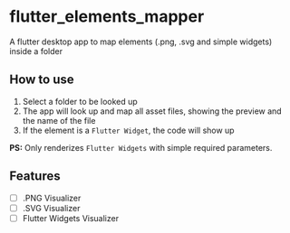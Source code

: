 # flutter_elements_mapper
A flutter desktop app to map elements (.png, .svg and simple widgets) inside a folder

## How to use
1. Select a folder to be looked up
2. The app will look up and map all asset files, showing the preview and the name of the file
3. If the element is a ```Flutter Widget```, the code will show up

**PS:** Only renderizes ```Flutter Widgets``` with simple required parameters.

## Features
 - [ ] .PNG Visualizer
 - [ ] .SVG Visualizer
 - [ ] Flutter Widgets Visualizer
